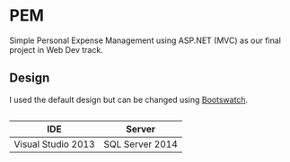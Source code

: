 # PEM
Simple Personal Expense Management using ASP.NET (MVC) as our final project in Web Dev track.

## Design
I used the default design but can be changed using [Bootswatch](https://bootswatch.com/).

##
IDE|Server
--------------------- | ----------------------------
 Visual Studio 2013   | SQL Server 2014

